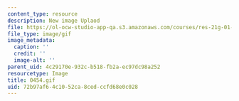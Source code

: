```yaml
---
content_type: resource
description: New image Uplaod
file: https://ol-ocw-studio-app-qa.s3.amazonaws.com/courses/res-21g-01-kana-spring-2010/72b97af64c1052ca8cedccfd68e0c028_0454.gif
file_type: image/gif
image_metadata:
  caption: ''
  credit: ''
  image-alt: ''
parent_uid: 4c29170e-932c-b518-fb2a-ec97dc98a252
resourcetype: Image
title: 0454.gif
uid: 72b97af6-4c10-52ca-8ced-ccfd68e0c028
---
```

